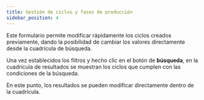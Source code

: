 ```yaml
---
title: Gestión de ciclos y fases de producción
sidebar_position: 4
---
```


Este formulario permite modificar rápidamente los ciclos creados previamente, dando la posibilidad de cambiar los valores directamente desde la cuadrícula de búsqueda.

Una vez establecidos los filtros y hecho clic en el botón de **búsqueda**, en la cuadrícula de resultados se muestran los ciclos que cumplen con las condiciones de la búsqueda.

En este punto, los resultados se pueden modificar directamente dentro de la cuadrícula.